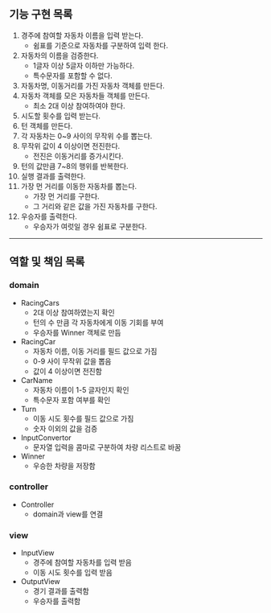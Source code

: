 ## 기능 구현 목록

1. 경주에 참여할 자동차 이름을 입력 받는다.
    - 쉼표를 기준으로 자동차를 구분하여 입력 한다.
2. 자동차의 이름을 검증한다.
    - 1글자 이상 5글자 이하만 가능하다.
    - 특수문자를 포함할 수 없다.
3. 자동차명, 이동거리를 가진 자동차 객체를 만든다.
4. 자동차 객체를 모은 자동차들 객체를 만든다.
    - 최소 2대 이상 참여하여야 한다.
5. 시도할 횟수를 입력 받는다.
6. 턴 객체를 만든다.
7. 각 자동차는 0~9 사이의 무작위 수를 뽑는다.
8. 무작위 값이 4 이상이면 전진한다.
    - 전진은 이동거리를 증가시킨다.
9. 턴의 값만큼 7~8의 행위를 반복한다.
10. 실행 결과를 출력한다.
11. 가장 먼 거리를 이동한 자동차를 뽑는다.
    - 가장 먼 거리를 구한다.
    - 그 거리와 같은 값을 가진 자동차를 구한다.
12. 우승자를 출력한다.
    - 우승자가 여럿일 경우 쉼표로 구분한다.

***

## 역할 및 책임 목록

### domain

- RacingCars
    - 2대 이상 참여하였는지 확인
    - 턴의 수 만큼 각 자동차에게 이동 기회를 부여
    - 우승자를 Winner 객체로 만듬
- RacingCar
    - 자동차 이름, 이동 거리를 필드 값으로 가짐
    - 0-9 사이 무작위 값을 뽑음
    - 값이 4 이상이면 전진함
- CarName
    - 자동차 이름이 1-5 글자인지 확인
    - 특수문자 포함 여부를 확인
- Turn
    - 이동 시도 횟수를 필드 값으로 가짐
    - 숫자 이외의 값을 검증
- InputConvertor
    - 문자열 입력을 콤마로 구분하여 차량 리스트로 바꿈
- Winner
    - 우승한 차량을 저장함

### controller

- Controller
    - domain과 view를 연결

### view

- InputView
    - 경주에 참여할 자동차를 입력 받음
    - 이동 시도 횟수를 입력 받음
- OutputView
    - 경기 결과를 출력함
    - 우승자를 출력함